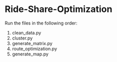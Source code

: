 # Ride-Share-Optimization

Run the files in the following order:
1. clean_data.py
2. cluster.py
3. generate_matrix.py
4. route_optimization.py
5. generate_map.py
